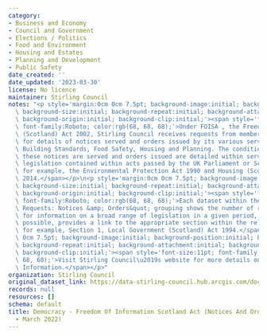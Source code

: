 ```yaml
---
category:
- Business and Economy
- Council and Government
- Elections / Politics
- Food and Environment
- Housing and Estates
- Planning and Development
- Public Safety
date_created: ''
date_updated: '2023-03-30'
license: No licence
maintainer: Stirling Council
notes: "<p style='margin:0cm 0cm 7.5pt; background-image:initial; background-position:initial;\
  \ background-size:initial; background-repeat:initial; background-attachment:initial;\
  \ background-origin:initial; background-clip:initial;'><span style='font-size:11pt;\
  \ font-family:Roboto; color:rgb(68, 68, 68);'>Under FOISA , the Freedom of Information\
  \ (Scotland) Act 2002, Stirling Council receives requests from members of the public\
  \ for details of notices served and orders issued by its various services, for example,\
  \ Building Standards, Food Safety, Housing and Planning. The conditions under which\
  \ these notices are served and orders issued are detailed within service specific\
  \ legislation contained within acts passed by the UK Parliament or Scottish Government,\
  \ for example, the Environmental Protection Act 1990 and Housing (Scotland) Act\
  \ 2014.</span></p>\n<p style='margin:0cm 0cm 7.5pt; background-image:initial; background-position:initial;\
  \ background-size:initial; background-repeat:initial; background-attachment:initial;\
  \ background-origin:initial; background-clip:initial;'><span style='font-size:11pt;\
  \ font-family:Roboto; color:rgb(68, 68, 68);'>Each dataset within the &quot;FOISA\
  \ Requests: Notices &amp; Orders&quot; grouping shows the number of requests received\
  \ for information on a broad range of legislation in a given period, and, where\
  \ possible, provides a link to the appropriate section within the relevant act,\
  \ for example, Section 1, Local Government (Scotland) Act 1994.</span></p>\n<p style='margin:0cm\
  \ 0cm 7.5pt; background-image:initial; background-position:initial; background-size:initial;\
  \ background-repeat:initial; background-attachment:initial; background-origin:initial;\
  \ background-clip:initial;'><span style='font-size:11pt; font-family:Roboto; color:rgb(68,\
  \ 68, 68);'>Visit Stirling Council\u2019s website for more details on Freedom of\
  \ Information.</span></p>"
organization: Stirling Council
original_dataset_link: https://data-stirling-council.hub.arcgis.com/documents/stirling-council::democracy-freedom-of-information-scotland-act-notices-and-orders-january-march-2022
records: null
resources: []
schema: default
title: Democracy - Freedom Of Information Scotland Act (Notices And Orders January
  - March 2022)
---
```

